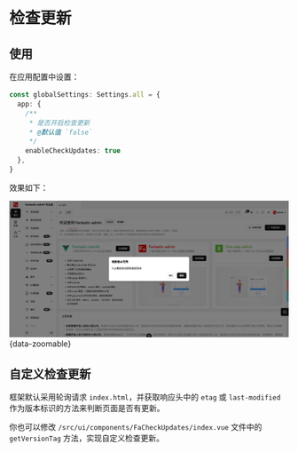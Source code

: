 # 检查更新 <Badge type="pro" text="专业版" />

## 使用

在应用配置中设置：

```ts {2-8}
const globalSettings: Settings.all = {
  app: {
    /**
     * 是否开启检查更新
     * @默认值 `false`
     */
    enableCheckUpdates: true
  },
}
```

效果如下：

![](/check-updates.png){data-zoomable}

## 自定义检查更新

框架默认采用轮询请求 `index.html`，并获取响应头中的 `etag` 或 `last-modified` 作为版本标识的方法来判断页面是否有更新。

你也可以修改 `/src/ui/components/FaCheckUpdates/index.vue` 文件中的 `getVersionTag` 方法，实现自定义检查更新。